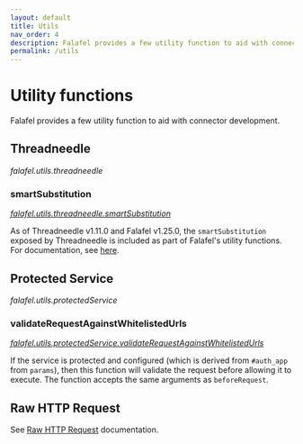 ```yaml
---
layout: default
title: Utils
nav_order: 4
description: Falafel provides a few utility function to aid with connector development.
permalink: /utils
---
```


# Utility functions
Falafel provides a few utility function to aid with connector development.

## Threadneedle
*falafel.utils.threadneedle*
### smartSubstitution
[*falafel.utils.threadneedle.smartSubstitution*](https://github.com/trayio/falafel/blob/master/lib/rawHttpRequest/smartSubstitution.js)

As of Threadneedle v1.11.0 and Falafel v1.25.0, the `smartSubstitution` exposed by Threadneedle is included as part of Falafel's utility functions. For documentation, see [here](https://github.com/trayio/threadneedle/blob/master/smartSubstitution.md).


## Protected Service
*falafel.utils.protectedService*

### validateRequestAgainstWhitelistedUrls
[*falafel.utils.protectedService.validateRequestAgainstWhitelistedUrls*](https://github.com/trayio/falafel/blob/master/lib/protectedService/validateRequestAgainstWhitelistedUrls.js)

If the service is protected and configured (which is derived from `#auth_app` from `params`), then this function will validate the request before allowing it to execute. The function accepts the same arguments as `beforeRequest`.

## Raw HTTP Request
See [Raw HTTP Request](raw-http-request#utils) documentation.
